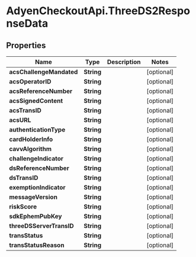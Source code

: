 # AdyenCheckoutApi.ThreeDS2ResponseData

## Properties

Name | Type | Description | Notes
------------ | ------------- | ------------- | -------------
**acsChallengeMandated** | **String** |  | [optional] 
**acsOperatorID** | **String** |  | [optional] 
**acsReferenceNumber** | **String** |  | [optional] 
**acsSignedContent** | **String** |  | [optional] 
**acsTransID** | **String** |  | [optional] 
**acsURL** | **String** |  | [optional] 
**authenticationType** | **String** |  | [optional] 
**cardHolderInfo** | **String** |  | [optional] 
**cavvAlgorithm** | **String** |  | [optional] 
**challengeIndicator** | **String** |  | [optional] 
**dsReferenceNumber** | **String** |  | [optional] 
**dsTransID** | **String** |  | [optional] 
**exemptionIndicator** | **String** |  | [optional] 
**messageVersion** | **String** |  | [optional] 
**riskScore** | **String** |  | [optional] 
**sdkEphemPubKey** | **String** |  | [optional] 
**threeDSServerTransID** | **String** |  | [optional] 
**transStatus** | **String** |  | [optional] 
**transStatusReason** | **String** |  | [optional] 


